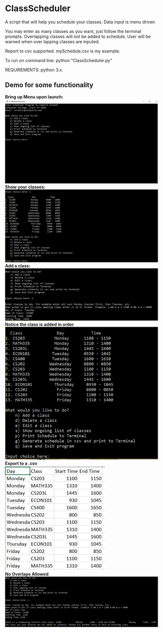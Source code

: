 # ClassScheduler
A script that will help you schedule your classes. Data input is menu driven 

You may enter as many classes as you want, just follow the terminal prompts. Overlapping classes will not be added to schedule.
User will be warned when over lapping classes are inputed.  

Report to csv supported. mySchedule.csv is my example.  

To run on command line: python "ClassScheduler.py"

REQUIREMENTS:
python 3.x.

## Demo for some functionality
<b>Bring up Menu upon launch:</b> <br />
<img src = "https://github.com/20zurmca/ClassScheduler/blob/master/Class%20Scheduler%20Demo/Menu.PNG">
<b>Show your classes: </b> <br />
<img src = "https://github.com/20zurmca/ClassScheduler/blob/master/Class%20Scheduler%20Demo/showClass.PNG">
<b>Add a class: </b> <br />
<img src = "https://github.com/20zurmca/ClassScheduler/blob/master/Class%20Scheduler%20Demo/adding_new_class.PNG">
<b>Notice the class is added in order </b> <br />
<img src = "https://github.com/20zurmca/ClassScheduler/blob/master/Class%20Scheduler%20Demo/added_in_order.PNG"> <br />
<b>Export to a .csv </b> <br />
<img src = "https://github.com/20zurmca/ClassScheduler/blob/master/Class%20Scheduler%20Demo/csv.PNG"> <br />
<b>No Overlaps Allowed</b> <br />
<img src = "https://github.com/20zurmca/ClassScheduler/blob/master/Class%20Scheduler%20Demo/no_duplicates.PNG">



